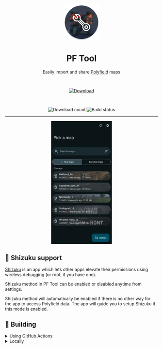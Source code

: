<div align="center">

  <img alt="PF Tool icon" src="images/icon.png" width="120px"/>
  
  # PF Tool
  Easily import and share <a href="https://play.google.com/store/apps/details?id=com.MA.Polyfield">Polyfield</a> maps
  
  <br>

  [![Download](https://img.shields.io/github/v/tag/aliernfrog/pf-tool?style=for-the-badge&label=Download)](https://github.com/aliernfrog/pf-tool/releases/latest/download/pftool.apk)

  <br>

  ![Download count](https://img.shields.io/github/downloads/aliernfrog/pf-tool/total?style=for-the-badge&label=Download%20Count)
  ![Build status](https://img.shields.io/github/actions/workflow/status/aliernfrog/pf-tool/commit.yml?style=for-the-badge&label=Build%20status)

  ---
  
  <img alt="PF Tool screenshot" src="images/maps.jpg" width="200px"/>
  
</div>

## 🦝 Shizuku support
[Shizuku](https://play.google.com/store/apps/details?id=moe.shizuku.privileged.api) is an app which lets other apps elevate their permissions using wireless debugging (or root, if you have one).

Shizuku method in PF Tool can be enabled or disabled anytime from settings.

Shizuku method will automatically be enabled if there is no other way for the app to access Polyfield data. The app will guide you to setup Shizuku if this mode is enabled.

## 🔧 Building
<details>
  <summary>Using GitHub Actions</summary>

  - Fork the repository
  - Add environment variables required for signing from **Repository settings > Secrets and variables > Actions > Repository secrets**:
    - `KEYSTORE_ALIAS`
    - `KEYSTORE_BASE64` this can be obtained using `openssl base64 keystore.jks`
    - `KEYSTORE_PASSWORD`
    - `KEY_PASSWORD`
  - Enable workflows
  - Trigger a build workflow and wait for it to build a release variant APK
</details>
<details>
  <summary>Locally</summary>

  - Clone the repository
  - Add a signing config (unless you only want to build debug variant or sign manually)
  - Obtain a GitHub PAT with `read:packages` scope
  - Put the PAT and your GitHub username in global/project `gradle.properties`:
    ```
    gpr.user=MyUserName
    gpr.key=MyPAT
    ```
    or supply `GITHUB_ACTOR` (username) and `GITHUB_TOKEN` (PAT) in environment variables
  - Build APK:
    - Release variant: `./gradlew assembleRelease`
    - Debug variant: `./gradlew assembleDebug`
</details>

